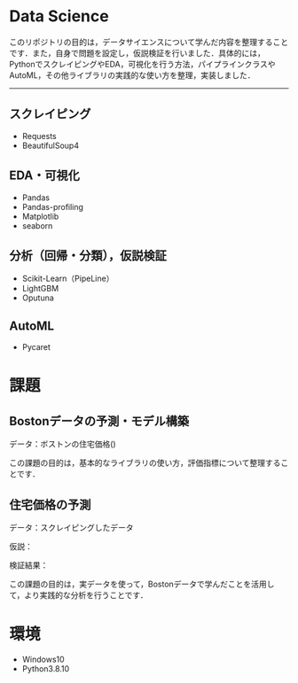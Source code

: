 # Data Science

このリポジトリの目的は，データサイエンスについて学んだ内容を整理することです．また，自身で問題を設定し，仮説検証を行いました．具体的には，PythonでスクレイピングやEDA，可視化を行う方法，パイプラインクラスやAutoML，その他ライブラリの実践的な使い方を整理，実装しました．

---



## スクレイピング

- Requests
- BeautifulSoup4

## EDA・可視化

- Pandas
- Pandas-profiling
- Matplotlib
- seaborn

## 分析（回帰・分類），仮説検証

- Scikit-Learn（PipeLine）
- LightGBM
- Oputuna

## AutoML

- Pycaret

# 課題

## Bostonデータの予測・モデル構築

データ：ボストンの住宅価格()

この課題の目的は，基本的なライブラリの使い方，評価指標について整理することです．

## 住宅価格の予測

データ：スクレイピングしたデータ

仮説：

検証結果：

この課題の目的は，実データを使って，Bostonデータで学んだことを活用して，より実践的な分析を行うことです．


# 環境

- Windows10
- Python3.8.10
